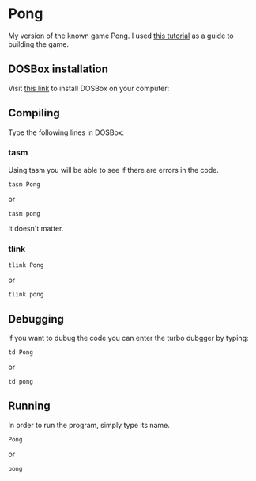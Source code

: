 # Pong
My version of the known game Pong.
I used [this tutorial](https://www.youtube.com/watch?v=dyANHsj2UOw&list=PLvpbDCl_H7mfgmEJPl1bTHlH5g-f0kWDM) as a guide to building the game.
## DOSBox installation
Visit [this link](https://www.dosbox.com/download.php?main=1) to install DOSBox on your computer:

## Compiling
Type the following lines in DOSBox:
### tasm
Using tasm you will be able to see if there are errors in the code.
```
tasm Pong
```
or
```
tasm pong
```
It doesn't matter.
### tlink
```
tlink Pong
```
or
```
tlink pong
```
## Debugging
if you want to dubug the code you can enter the turbo dubgger by typing:
```
td Pong
```
or
```
td pong
```
## Running
In order to run the program, simply type its name.
```
Pong
```
or
```
pong
```
